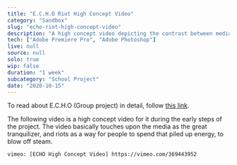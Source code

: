 ```yaml
---
title: "E.C.H.O Riot High Concept Video"
category: "Sandbox"
slug: "echo-riot-high-concept-video"
description: "A high concept video depicting the contrast between media, power and reality."
tech: ["Adobe Premiere Pro", "Adobe Photoshop"]
live: null
source: null
solo: true
wip: false
duration: "1 week"
subcategory: "School Project"
date: "2020-10-15"
---
```


To read about E.C.H.O (Group project) in detail, follow [this link](https://medium.com/tonal-shift/echo-anonymous-local-communication-69ee41dc4c05).

The following video is a high concept video for it during the early steps of the project. The video basically touches upon the media as the great tranquilizer, and riots as a way for people to spend that piled up energy, to blow off steam.

`vimeo: [ECHO High Concept Video] https://vimeo.com/369443952`

